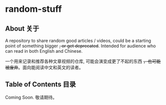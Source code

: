 # random-stuff

## About 关于

A repository to share random good articles / videos, could be a starting point of something bigger ~~, or get deprecated~~. Intended for audience who can read in both English and Chinese.

一个用来记录和推荐各种文章视频的仓库, 可能会演变成更了不起的东西 ~~，也可能被废弃~~。面向能阅读中文和英文的读者。

## Table of Contents 目录

Coming Soon. 敬请期待。
